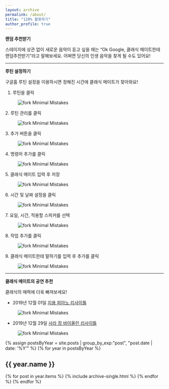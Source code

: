 ```yaml
---
layout: archive
permalink: /about/
title: "120% 활용하기"
author_profile: true
---
```


**랜덤 추천받기**

스테이지에 상관 없이 새로운 음악이 듣고 싶을 때는 “Ok Google, 클래식 메이트한테 랜덤추천받기”라고 말해보세요. 어쩌면 당신의 인생 음악을 찾게 될 수도 있어요!

---

**루틴 설정하기**

구글홈 루틴 설정을 이용하시면 정해진 시간에 클래식 메이트가 찾아와요!

1. 루틴을 클릭
<figure>
  <img src="{{ '/assets/images/routine1.png' | relative_url }}" alt="fork Minimal Mistakes">
</figure>
2. 루틴 관리를 클릭
<figure>
  <img src="{{ '/assets/images/routine2.png' | relative_url }}" alt="fork Minimal Mistakes">
</figure>
3. 추가 버튼을 클릭
<figure>
  <img src="{{ '/assets/images/routine3.png' | relative_url }}" alt="fork Minimal Mistakes">
</figure>
4. 명령어 추가를 클릭
<figure>
  <img src="{{ '/assets/images/routine4.png' | relative_url }}" alt="fork Minimal Mistakes">
</figure>
5. 클래식 메이트 입력 후 저장
<figure>
  <img src="{{ '/assets/images/routine5.png' | relative_url }}" alt="fork Minimal Mistakes">
</figure>
6. 시간 및 날짜 설정을 클릭
<figure>
  <img src="{{ '/assets/images/routine6.png' | relative_url }}" alt="fork Minimal Mistakes">
</figure>
7. 요일, 시간, 적용할 스피커를 선택
<figure>
  <img src="{{ '/assets/images/routine7.png' | relative_url }}" alt="fork Minimal Mistakes">
</figure>
8. 작업 추가를 클릭
<figure>
  <img src="{{ '/assets/images/routine8.png' | relative_url }}" alt="fork Minimal Mistakes">
</figure>
9. 클래식 메이트한테 말하기를 입력 후 추가를 클릭
<figure>
  <img src="{{ '/assets/images/routine9.png' | relative_url }}" alt="fork Minimal Mistakes">
</figure>



---

**클래식 메이트의 공연 추천**

클래식의 매력에 더욱 빠져보세요!

* 2019년 12월 01일
[지용 피아노 리사이틀](http://ticket.interpark.com/Ticket/Goods/GoodsInfo.asp?GoodsCode=19010644)

<figure>
  <img src="{{ '/assets/images/concert1.jpg' | http://ticket.interpark.com/Ticket/Goods/GoodsInfo.asp?GoodsCode=19010644 }}" alt="fork Minimal Mistakes">
</figure>

* 2019년 12월 29일
[사라 장 바이올린 리사이틀](http://ticket.interpark.com/Ticket/Goods/GoodsInfo.asp?GoodsCode=19010938)

<figure>
  <img src="{{ '/assets/images/concert2.jpg' | http://ticket.interpark.com/Ticket/Goods/GoodsInfo.asp?GoodsCode=19010938 }}" alt="fork Minimal Mistakes">
</figure>

{% assign postsByYear = site.posts | group_by_exp:"post", "post.date | date: '%Y'"  %}
{% for year in postsByYear %}
  <h2 id="{{ year.name | slugify }}" class="archive__subtitle">{{ year.name }}</h2>
  {% for post in year.items %}
    {% include archive-single.html %}
  {% endfor %}
{% endfor %}